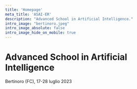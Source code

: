 ```yaml
---
title: 'Homepage'
meta_title: 'ASAI-ER'
description: "Advanced School in Artificial Intelligence."
intro_image: "bertinoro.jpeg"
intro_image_absolute: false
intro_image_hide_on_mobile: true
---
```


# Advanced School in Artificial Intelligence

Bertinoro (FC), 17-28 luglio 2023
